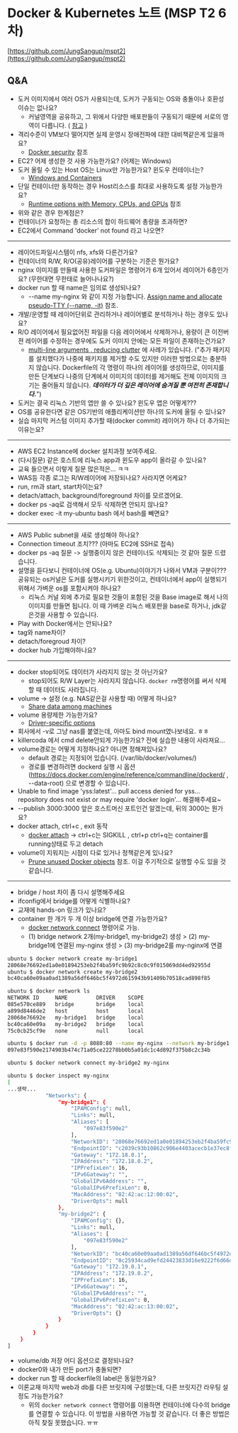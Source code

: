 # Docker & Kubernetes 노트 (MSP T2 6차)


[https://github.com/JungSangup/mspt2](https://github.com/JungSangup/mspt2)

## Q&A
- 도커 이미지에서 여러 OS가 사용되는데, 도커가 구동되는 OS와 충돌이나 호환성 이슈는 없나요?
  - 커널영역을 공유하고, 그 위에서 다양한 배포판들이 구동되기 때문에 서로의 영역이 다릅니다. ( [참고](https://bluese05.tistory.com/10) )
- 격리수준이 VM보다 떨어지면 실제 운영시 장애전파에 대한 대비책같은게 있을까요?
  - [Docker security](https://docs.docker.com/engine/security/) 참조
- EC2? 어제 생성한 것 사용 가능한가요? (어제는 Windows)
- 도커 올릴 수 있는 Host OS는 Linux만 가능한가요? 윈도우 컨테이너는?
  - [Windows and Containers](https://docs.microsoft.com/en-us/virtualization/windowscontainers/about/)
- 단일 컨테이너만 동작하는 경우 Host리소스를 최대로 사용하도록 설정 가능한가요?
  - [Runtime options with Memory, CPUs, and GPUs](https://docs.docker.com/config/containers/resource_constraints/#:~:text=By%20default%2C%20a%20container%20has,of%20the%20docker%20run%20command.) 참조
- 위와 같은 경우 한계점은?
- 컨테이너가 요청하는 총 리소스의 합이 하드웨어 총량을 초과하면?
- EC2에서 Command 'docker' not found 라고 나오면?

---

- 레이어드파일시스템이 nfs, xfs와 다른건가요?
- 컨테이너의 R/W, R/O(공유)레이어를 구분하는 기준은 뭔가요?
- nginx 이미지를 만들때 사용한 도커파일은 명령어가 6개 있어서 레이어가 6층인가요? (무한대면 무한태로 늘어나나요?)
- docker run 할 때 name은 임의로 생성되나요?
  - --name my-nginx 와 같이 지정 가능합니다. [Assign name and allocate pseudo-TTY (--name, -it)](https://docs.docker.com/engine/reference/commandline/run/#assign-name-and-allocate-pseudo-tty---name--it) 참조.
- 개발/운영할 때 레이어단위로 관리하거나 레이어별로 분석하거나 하는 경우도 있나요?
- R/O 레이어에서 필요없어진 파일을 다음 레이어에서 삭제하거나, 용량이 큰 이전버젼 레이어를 수정하는 경우에도 도커 이미지 안에는 모든 파일이 존재하는건가요?
  - [multi-line arguments , reducing clutter](https://github.com/JungSangup/mspt2/blob/main/doc/%5BBook%5D%2006_Dockerfile_BestPractice.md#multi-line-arguments--reducing-clutter) 에 사례가 있습니다. ("추가 패키지를 설치했다가 나중에 패키지를 제거할 수도 있지만 이러한 방법으로는 충분하지 않습니다. Dockerfile의 각 명령이 하나의 레이어를 생성하므로, 이미지를 만든 단계보다 나중의 단계에서 이미지의 데이터를 제거해도 전체 이미지의 크기는 줄어들지 않습니다. ***데이터가 더 깊은 레이어에 숨겨질 뿐 여전히 존재합니다.***")
- 도커는 결국 리눅스 기반의 앱만 쓸 수 있나요? 윈도우 앱은 어떻게???
- OS를 공유한다면 같은 OS기반의 애플리케이션만 하나의 도커에 올릴 수 있나요?
- 실습 마지막 커스텀 이미지 추가할 때(docker commit) 레이어가 하나 더 추가되는 이유는요?

---

- AWS EC2 Instance에 docker 설치과정 보여주세요.
- (다시질문) 같은 호스트에 리눅스 app과 윈도우 app이 올라갈 수 있나요?
- 교육 들으면서 이렇게 질문 많은적은... ㅋㅋ
- WAS등 각종 로그는 R/W레이어에 저장되나요? 사라지면 어케요?
- run, rm과 start, start차이는요?
- detach/attach, background/foreground 차이를 모르겠어요.
- docker ps -aq로 검색해서 모두 삭제하면 안되지 않나요?
- docker exec -it my-ubuntu bash 에서 bash를 빼면요?

---

- AWS Public subnet을 새로 생성해야 하나요?
- Connection timeout 조치??? (아마도 EC2에 SSH로 접속)
- docker ps -aq 질문 -> 실행중이지 않은 컨테이너도 삭제되는 것 같아 질문 드렸습니다.
- 설명을 듣다보니 컨테이너에 OS(e.g. Ubuntu)이야기가 나와서 VM과 구분이??? 공유되는 os커널은 도커를 실행시키기 위한것이고, 컨테이너에서 app이 실행되기 위해서 가벼운 os를 포함시켜야 하나요?
  - 리눅스 커널 외에 추가로 필요한 것들이 포함된 것을 Base image로 해서 나의 이미지를 만들면 됩니다. 이 때 가벼운 리눅스 배포판을 base로 하거나, jdk같은것을 사용할 수 있습니다.
- Play with Docker에서는 안되나요?
- tag와 name차이?
- detach/foregroud 차이? 
- docker hub 가입해야하나요?

---

- docker stop되어도 데이터가 사라지지 않는 것 아닌가요?
  - stop되어도 R/W Layer는 사라지지 않습니다. `docker rm`명령어를 써서 삭제할 때 데이터도 사라집니다.
- volume -> 설정 (e.g. NAS같은걸 사용할 때) 어떻게 하나요?
  - [Share data among machines](https://docs.docker.com/storage/volumes/#share-data-among-machines)
- volume 용량제한 가능한가요?
  - [Driver-specific options](https://docs.docker.com/engine/reference/commandline/volume_create/#driver-specific-options)
- 회사에서 -v로 그냥 nas를 붙였는데, 아마도 bind mount였나보네요. ㅎㅎ
- killercoda 에서 cmd delete안되게 가능한가요? 전에 실습한 내용이 사라져요...
- volume경로는 어떻게 지정하나요? 아니면 정해져있나요?
  - default 경로는 지정되어 있습니다. (/var/lib/docker/volumes/)
  - 경로를 변경하려면 dockerd 실행 시 옵션 (https://docs.docker.com/engine/reference/commandline/dockerd/ , --data-root) 으로 변경할 수 있습니다.
- Unable to find image 'yss:latest'... pull access denied for yss... repository does not exist or may require 'docker login'... 해결해주세요~
- --publish 3000:3000 앞은 호스트머신 포트인건 알겠는데, 뒤의 3000는 뭔가요?
- docker attach, ctrl+c , exit 동작
  - [docker attach](https://docs.docker.com/engine/reference/commandline/attach/)  -> ctrl+c는 SIGKILL , ctrl+p ctrl+q는 container를 running상태로 두고 detach
- volume이 지워지는 시점이 다로 있거나 정책같은게 있나요?
  - [Prune unused Docker objects](https://docs.docker.com/config/pruning/) 참조. 이걸 주기적으로 실행할 수도 있을 것 같습니다.
---

- bridge / host 차이 좀 다시 설명해주세요
- ifconfig에서 bridge를 어떻게 식별하나요?
- 교재에 hands-on 링크가 있나요?
- container 한 개가 두 개 이상 bridge에 연결 가능한가요?
  - [docker network connect](https://docs.docker.com/engine/reference/commandline/network_connect/) 명령어로 가능.
  - (1) bridge network 2개(my-bridge1, my-bridge2) 생성 > (2) my-bridge1에 연결된 my-nginx 생성 > (3) my-bridge2를 my-nginx에 연결
```bash
ubuntu $ docker network create my-bridge1
28068e76692ed1a0e01894253eb2f4ba59fc9b92c8c0c9f015069dd4ed92955d
ubuntu $ docker network create my-bridge2
bc40ca60e09aa0ad1389a56df646bc5f4972d615943b91409b70518cad898f85

ubuntu $ docker network ls
NETWORK ID     NAME         DRIVER    SCOPE
085e570ce889   bridge       bridge    local
a899d8446de2   host         host      local
28068e76692e   my-bridge1   bridge    local
bc40ca60e09a   my-bridge2   bridge    local
75c0cb25cf9e   none         null      local

ubuntu $ docker run -d -p 8080:80 --name my-nginx --network my-bridge1 nginx
097e83f590e2174903b474c71a05ce22278bb0b5a01dc1c4d892f375b8c2c34b

ubuntu $ docker network connect my-bridge2 my-nginx

ubuntu $ docker inspect my-nginx
[
...생략...
            "Networks": {
                "my-bridge1": {
                    "IPAMConfig": null,
                    "Links": null,
                    "Aliases": [
                        "097e83f590e2"
                    ],
                    "NetworkID": "28068e76692ed1a0e01894253eb2f4ba59fc9b92c8c0c9f015069dd4ed92955d",
                    "EndpointID": "c2039c93b10862c906e4403acecb1e37ec8f8ea63ca62320517cc077f5527399",
                    "Gateway": "172.18.0.1",
                    "IPAddress": "172.18.0.2",
                    "IPPrefixLen": 16,
                    "IPv6Gateway": "",
                    "GlobalIPv6Address": "",
                    "GlobalIPv6PrefixLen": 0,
                    "MacAddress": "02:42:ac:12:00:02",
                    "DriverOpts": null
                },
                "my-bridge2": {
                    "IPAMConfig": {},
                    "Links": null,
                    "Aliases": [
                        "097e83f590e2"
                    ],
                    "NetworkID": "bc40ca60e09aa0ad1389a56df646bc5f4972d615943b91409b70518cad898f85",
                    "EndpointID": "0c25934cad9efd24423833d16e9222f6d66d36f9072f5ac99f3994e5ffdb9ff7",
                    "Gateway": "172.19.0.1",
                    "IPAddress": "172.19.0.2",
                    "IPPrefixLen": 16,
                    "IPv6Gateway": "",
                    "GlobalIPv6Address": "",
                    "GlobalIPv6PrefixLen": 0,
                    "MacAddress": "02:42:ac:13:00:02",
                    "DriverOpts": {}
                }
            }
        }
    }
]
```
- volume/db 저장 어디 옵션으로 결정되나요?
- docker0와 내가 만든 port가 충돌되면?
- docker run 할 때 dockerfile의 label은 동일한가요?
- 이론교재 마지막 web과 db를 다른 브릿지에 구성했는데, 다른 브릿지간 라우팅 설정도 가능한가요?
  - 위의 `docker network connect` 명령어를 이용하면 컨테이너에 다수의 bridge를 연결할 수 있습니다. 이 방법을 사용하면 가능할 것 같습니다. 더 좋은 방법은 아직 찾질 못했습니다. ㅠㅠ
